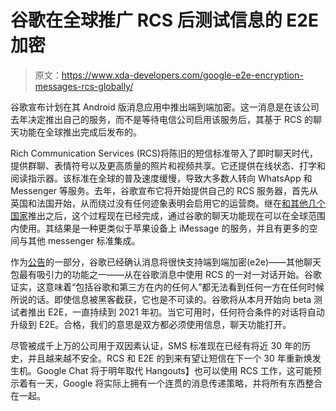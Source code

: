 # 谷歌在全球推广 RCS 后测试信息的 E2E 加密

> 原文：<https://www.xda-developers.com/google-e2e-encryption-messages-rcs-globally/>

谷歌宣布计划在其 Android 版消息应用中推出端到端加密。这一消息是在该公司去年决定推出自己的服务，而不是等待电信公司启用该服务后，其基于 RCS 的聊天功能在全球推出完成后发布的。

Rich Communication Services (RCS)将陈旧的短信标准带入了即时聊天时代，提供群聊、表情符号以及更高质量的照片和视频共享。它还提供在线状态、打字和阅读指示器。该标准在全球的普及速度缓慢，导致大多数人转向 WhatsApp 和 Messenger 等服务。去年，谷歌宣布它将开始提供自己的 RCS 服务器，首先从英国和法国开始，从而绕过没有任何迹象表明会启用它的运营商。继在[和其他几个国家](https://www.xda-developers.com/rcs-google-messages-rolling-out-italy/)推出之后，这个过程现在已经完成，通过谷歌的聊天功能现在可以在全球范围内使用。其结果是一种更类似于苹果设备上 iMessage 的服务，并且有更多的空间与其他 messenger 标准集成。

作为[公告](https://blog.google/products/messages/helping-you-connect-around-world-messages/)的一部分，谷歌已经确认消息将很快支持端到端加密(e2e)——其他聊天包最有吸引力的功能之一——从在谷歌消息中使用 RCS 的一对一对话开始。谷歌证实，这意味着“包括谷歌和第三方在内的任何人”都无法看到任何一方在任何时候所说的话。即使信息被黑客截获，它也是不可读的。谷歌将从本月开始向 beta 测试者推出 E2E，一直持续到 2021 年初。当它可用时，任何符合条件的对话将自动升级到 E2E。合格，我们的意思是双方都必须使用信息，聊天功能打开。

尽管被成千上万的公司用于双因素认证，SMS 标准现在已经有将近 30 年的历史，并且越来越不安全。RCS 和 E2E 的到来有望让短信在下一个 30 年重新焕发生机。Google Chat 将于明年取代 Hangouts】也可以使用 RCS 工作，这可能预示着有一天，Google 将实际上拥有一个连贯的消息传递策略，并将所有东西整合在一起。